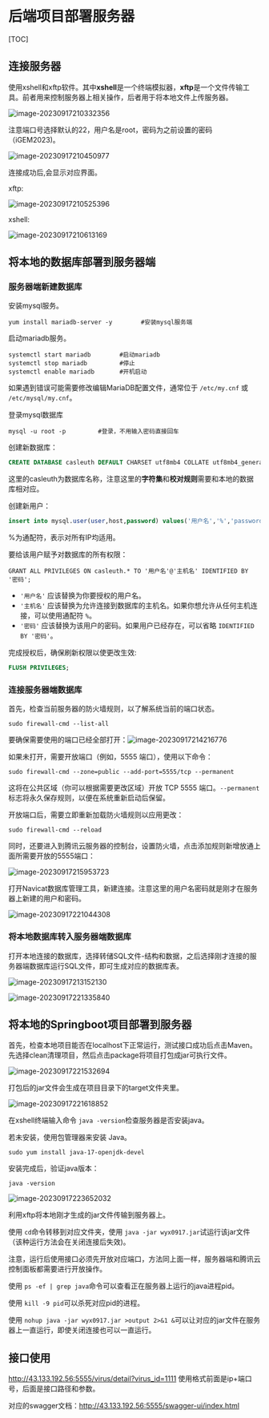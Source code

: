 # 后端项目部署服务器

[TOC]

## 连接服务器

使用xshell和xftp软件。其中**xshell**是一个终端模拟器，**xftp**是一个文件传输工具。前者用来控制服务器上相关操作，后者用于将本地文件上传服务器。

![image-20230917210332356](C:\Users\wyx20\AppData\Roaming\Typora\typora-user-images\image-20230917210332356.png)

注意端口号选择默认的22，用户名是root，密码为之前设置的密码（iGEM2023)。

![image-20230917210450977](C:\Users\wyx20\AppData\Roaming\Typora\typora-user-images\image-20230917210450977.png)

连接成功后,会显示对应界面。

xftp:

![image-20230917210525396](C:\Users\wyx20\AppData\Roaming\Typora\typora-user-images\image-20230917210525396.png)

xshell:

![image-20230917210613169](C:\Users\wyx20\AppData\Roaming\Typora\typora-user-images\image-20230917210613169.png)

## 将本地的数据库部署到服务器端

### 服务器端新建数据库

安装mysql服务。

```shell
yum install mariadb-server -y        #安装mysql服务端
```

启动mariadb服务。

```shell
systemctl start mariadb        #启动mariadb
systemctl stop mariadb         #停止
systemctl enable mariadb       #开机启动
```

如果遇到错误可能需要修改编辑MariaDB配置文件，通常位于 `/etc/my.cnf` 或 `/etc/mysql/my.cnf`。

登录mysql数据库

```shell
mysql -u root -p         #登录，不用输入密码直接回车
```

创建新数据库：

```sql
CREATE DATABASE casleuth DEFAULT CHARSET utf8mb4 COLLATE utf8mb4_general_ci;
```

这里的casleuth为数据库名称，注意这里的**字符集**和**校对规则**需要和本地的数据库相对应。

创建新用户：

```sql
insert into mysql.user(user,host,password) values('用户名','%','password('密码'));
```

%为通配符，表示对所有IP均适用。

要给该用户赋予对数据库的所有权限：

```mysql
GRANT ALL PRIVILEGES ON casleuth.* TO '用户名'@'主机名' IDENTIFIED BY '密码';
```

- `'用户名'` 应该替换为你要授权的用户名。
- `'主机名'` 应该替换为允许连接到数据库的主机名。如果你想允许从任何主机连接，可以使用通配符 `%`。
- `'密码'` 应该替换为该用户的密码。如果用户已经存在，可以省略 `IDENTIFIED BY '密码'`。

完成授权后，确保刷新权限以使更改生效:

```sql
FLUSH PRIVILEGES;
```

### 连接服务器端数据库

首先，检查当前服务器的防火墙规则，以了解系统当前的端口状态。

```shell
sudo firewall-cmd --list-all
```

要确保需要使用的端口已经全部打开：![image-20230917214216776](C:\Users\wyx20\AppData\Roaming\Typora\typora-user-images\image-20230917214216776.png)

如果未打开，需要开放端口（例如，5555 端口），使用以下命令：

```shell
sudo firewall-cmd --zone=public --add-port=5555/tcp --permanent
```

这将在公共区域（你可以根据需要更改区域）开放 TCP 5555 端口。`--permanent` 标志将永久保存规则，以便在系统重新启动后保留。

开放端口后，需要立即重新加载防火墙规则以应用更改：

```shell
sudo firewall-cmd --reload
```

同时，还要进入到腾讯云服务器的控制台，设置防火墙，点击添加规则新增放通上面所需要开放的5555端口：

![image-20230917215953723](C:\Users\wyx20\AppData\Roaming\Typora\typora-user-images\image-20230917215953723.png)

打开Navicat数据库管理工具，新建连接。注意这里的用户名密码就是刚才在服务器上新建的用户和密码。

![image-20230917221044308](C:\Users\wyx20\AppData\Roaming\Typora\typora-user-images\image-20230917221044308.png)

### 将本地数据库转入服务器端数据库

打开本地连接的数据库，选择转储SQL文件-结构和数据，之后选择刚才连接的服务器端数据库运行SQL文件，即可生成对应的数据库表。

![image-20230917213152130](C:\Users\wyx20\AppData\Roaming\Typora\typora-user-images\image-20230917213152130.png)



![image-20230917221335840](C:\Users\wyx20\AppData\Roaming\Typora\typora-user-images\image-20230917221335840.png)

## 将本地的Springboot项目部署到服务器

首先，检查本地项目能否在localhost下正常运行，测试接口成功后点击Maven。先选择clean清理项目，然后点击package将项目打包成jar可执行文件。

![image-20230917221532694](C:\Users\wyx20\AppData\Roaming\Typora\typora-user-images\image-20230917221532694.png)

打包后的jar文件会生成在项目目录下的target文件夹里。

![image-20230917221618852](C:\Users\wyx20\AppData\Roaming\Typora\typora-user-images\image-20230917221618852.png)

在xshell终端输入命令 `java -version`检查服务器是否安装java。

若未安装，使用包管理器来安装 Java。

```shell
sudo yum install java-17-openjdk-devel
```

安装完成后，验证java版本：

```shell
java -version
```

![image-20230917223652032](C:\Users\wyx20\AppData\Roaming\Typora\typora-user-images\image-20230917223652032.png)

利用xftp将本地刚才生成的jar文件传输到服务器上。

使用 `cd`命令转移到对应文件夹，使用 `java -jar wyx0917.jar`试运行该jar文件（该种运行方法会在关闭连接后失效)。

注意，运行后使用接口必须先开放对应端口，方法同上面一样，服务器端和腾讯云控制面板都需要进行开放操作。

使用 `ps -ef | grep java`命令可以查看正在服务器上运行的java进程pid。

使用 `kill -9 pid`可以杀死对应pid的进程。

使用 `nohup java -jar wyx0917.jar >output 2>&1 &`可以让对应的jar文件在服务器上一直运行，即使关闭连接也可以一直运行。

## 接口使用

http://43.133.192.56:5555/virus/detail?virus_id=1111  使用格式前面是ip+端口号，后面是接口路径和参数。

对应的swagger文档：http://43.133.192.56:5555/swagger-ui/index.html

